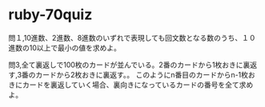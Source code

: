 # ruby-70quiz

問１,10進数、2進数、8進数のいずれで表現しても回文数となる数のうち、１０進数の10以上で最小の値を求めよ。

問3,全て裏返しで100枚のカードが並んでいる。2番のカードから1枚おきに裏返す,3番のカードから2枚おきに裏返す。。
このようにn番目のカードからn-1枚おきにカードを裏返していく場合、裏向きになっているカードの番号を全て求めよ。